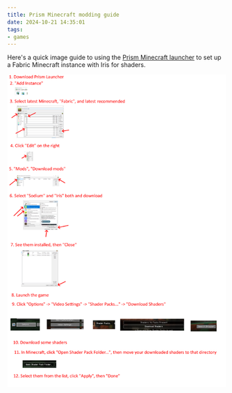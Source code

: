 ```yaml
---
title: Prism Minecraft modding guide
date: 2024-10-21 14:35:01
tags:
- games
---
```


Here's a quick image guide to using the [Prism Minecraft launcher](https://prismlauncher.org/) to set up a Fabric Minecraft instance with Iris for shaders.

![](/images/how_to_set_up_shaders.png)
